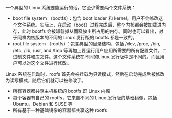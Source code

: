 一个典型的 Linux 系统要能运行的话，它至少需要两个文件系统：

- boot file system （bootfs）：包含 boot loader 和 kernel。用户不会修改这个文件系统。实际上，在启动（boot）过程完成后，整个内核都会被加载进内存，此时 bootfs 会被卸载掉从而释放出所占用的内存。同时也可以看出，对于同样内核版本的不同的 Linux 发行版的 bootfs 都是一致的。
- root file system （rootfs）：包含典型的目录结构，包括 /dev, /proc, /bin, /etc, /lib, /usr, and /tmp 等再加上要运行用户应用所需要的所有配置文件，二进制文件和库文件。这个文件系统在不同的Linux 发行版中是不同的。而且用户可以对这个文件进行修改。

Linux 系统在启动时，roofs 首先会被挂载为只读模式，然后在启动完成后被修改为读写模式，随后它们就可以被修改了。

- 所有容器都共享主机系统的 bootfs 即 Linux 内核
- 每个容器有自己的 rootfs，它来自不同的 Linux 发行版的基础镜像，包括 Ubuntu，Debian 和 SUSE 等
- 所有基于一种基础镜像的容器都共享这种 rootfs
